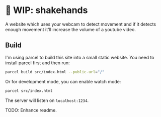 # 🤘 WIP: shakehands

A website which uses your webcam to detect movement and if it detects enough movement it'll increase the volume of a youtube video.

## Build

I'm using parcel to build this site into a small static website.
You need to install parcel first and then run:

```bash
parcel build src/index.html --public-url="/"
```

Or for development mode, you can enable watch mode:
```bash
parcel src/index.html
```

The server will listen on `localhost:1234`.

TODO: Enhance readme.

